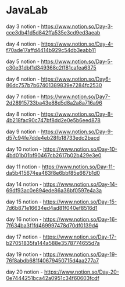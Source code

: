 # JavaLab
day 3 notion - https://www.notion.so/Day-3-cce3db41d5d842ffa535e3cd9ed3aeab

day 4 notion - https://www.notion.so/Day-4-f70ade17affd4414b929c54db3eabb11

day 5 notion - https://www.notion.so/Day-5-c30e31dbf1d349368c2ff81cafea6375

day 6 notion - https://www.notion.so/Day6-86dc757b7b67401389839e7284fc2530

day 7 notion - https://www.notion.so/Day7-2d28915733ba43e88d5d8a2a8a716a96

day 8 notion - https://www.notion.so/Day-8-4b218fac90c747bf8dd2e0e5b6eed878

day 9 notion - https://www.notion.so/Day-9-d57c94fe7dde4eb28fb18733edc2bacd

day 10 notion - https://www.notion.so/Day-10-4bd01b01bf90467cb2617b02b429e3e0

day 11 notion - https://www.notion.so/Day-11-da5b415674ea463f8e6bbf85e667b1d0

day 14 notion - https://www.notion.so/Day-14-69df93ac0e894ede86a36bf0597e4a3a

day 15 notion - https://www.notion.so/Day-15-7d6b871e16634ed4ad81f040ef8516d1

day 16 notion - https://www.notion.so/Day-16-7f634ba3f1fd469997478d70df0139d4

day 17 notion - https://www.notion.so/Day-17-b27051835fa144a588e3578774655d7a

day 19 notion - https://www.notion.so/Day-19-76f8abdb681f40679450715d4aa277a7

day 20 notion - https://www.notion.so/Day-20-0e7444251bca42a0951c34f60603fcdf
